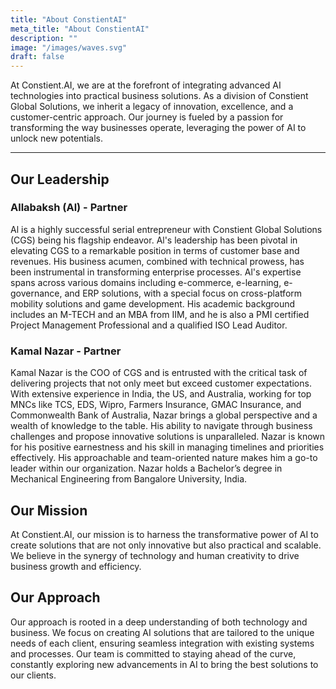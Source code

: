 ```yaml
---
title: "About ConstientAI"
meta_title: "About ConstientAI"
description: ""
image: "/images/waves.svg"
draft: false
---
```


At Constient.AI, we are at the forefront of integrating advanced AI technologies into practical business solutions. As a division of Constient Global Solutions, we inherit a legacy of innovation, excellence, and a customer-centric approach. Our journey is fueled by a passion for transforming the way businesses operate, leveraging the power of AI to unlock new potentials.

---

## Our Leadership

### Allabaksh (Al) - Partner

Al is a highly successful serial entrepreneur with Constient Global Solutions (CGS) being his flagship endeavor. Al's leadership has been pivotal in elevating CGS to a remarkable position in terms of customer base and revenues. His business acumen, combined with technical prowess, has been instrumental in transforming enterprise processes. Al's expertise spans across various domains including e-commerce, e-learning, e-governance, and ERP solutions, with a special focus on cross-platform mobility solutions and game development. His academic background includes an M-TECH and an MBA from IIM, and he is also a PMI certified Project Management Professional and a qualified ISO Lead Auditor.

### Kamal Nazar - Partner

Kamal Nazar is the COO of CGS and is entrusted with the critical task of delivering projects that not only meet but exceed customer expectations. With extensive experience in India, the US, and Australia, working for top MNCs like TCS, EDS, Wipro, Farmers Insurance, GMAC Insurance, and Commonwealth Bank of Australia, Nazar brings a global perspective and a wealth of knowledge to the table. His ability to navigate through business challenges and propose innovative solutions is unparalleled. Nazar is known for his positive earnestness and his skill in managing timelines and priorities effectively. His approachable and team-oriented nature makes him a go-to leader within our organization. Nazar holds a Bachelor’s degree in Mechanical Engineering from Bangalore University, India.

## Our Mission

At Constient.AI, our mission is to harness the transformative power of AI to create solutions that are not only innovative but also practical and scalable. We believe in the synergy of technology and human creativity to drive business growth and efficiency.

## Our Approach

Our approach is rooted in a deep understanding of both technology and business. We focus on creating AI solutions that are tailored to the unique needs of each client, ensuring seamless integration with existing systems and processes. Our team is committed to staying ahead of the curve, constantly exploring new advancements in AI to bring the best solutions to our clients.
